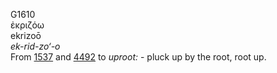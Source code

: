 <body>
  <p>G1610<br>  ἐκριζόω  <br> ekrizoō  <br><i>ek-rid-zo‘-o </i><br>From <a href="g1537.htm">1537</a> and <a href="g4492.htm">4492</a>  to <i>uproot:</i> - pluck up by the root, root up.<br></p>
 </body>
